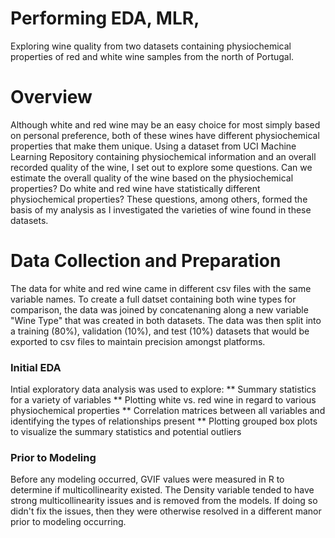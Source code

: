 # Performing EDA, MLR, 
Exploring wine quality from two datasets containing physiochemical properties of red and white wine samples from the north of Portugal.
# Overview
Although white and red wine may be an easy choice for most simply based on personal preference, both of these wines have different physiochemical properties that make them unique. Using a dataset from UCI Machine Learning Repository containing physiochemical information and an overall recorded quality of the wine, I set out to explore some questions. Can we estimate the overall quality of the wine based on the physiochemical properties? Do white and red wine have statistically different physiochemical properties? These questions, among others, formed the basis of my analysis as I investigated the varieties of wine found in these datasets. 
# Data Collection and Preparation
The data for white and red wine came in different csv files with the same variable names. To create a full datset containing both wine types for comparison, the data was joined by concatenaning along a new variable "Wine Type" that was created in both datasets. The data was then split into a training (80%), validation (10%), and test (10%) datasets that would be exported to csv files to maintain precision amongst platforms. 
### Initial EDA
Intial exploratory data analysis was used to explore: 
** Summary statistics for a variety of variables
** Plotting white vs. red wine in regard to various physiochemical properties
** Correlation matrices between all variables and identifying the types of relationships present
** Plotting grouped box plots to visualize the summary statistics and potential outliers 
### Prior to Modeling
Before any modeling occurred, GVIF values were measured in R to determine if multicollinearity existed. The Density variable tended to have strong multicollinearity issues and is removed from the models. If doing so didn't fix the issues, then they were otherwise resolved in a different manor prior to modeling occurring. 
